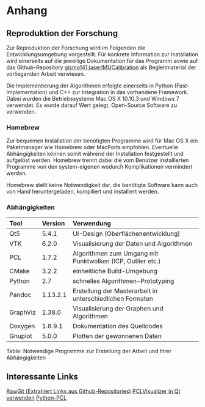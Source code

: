 # Anhang

## Reproduktion der Forschung

Zur Reproduktion der Forschung wird im Folgenden die Entwicklungsumgebung vorgestellt. Für konkrete Information zur Installation wird einerseits auf die jeweilige Dokumentation für das Programm sowie auf das Github-Repository [gismo141:laserIMUCalibration](www.github.com/gismo141/laserIMUCalibration) als Begleitmaterial der vorliegenden Arbeit verwiesen.

Die Implementierung der Algorithmen erfolgte einerseits in Python (Fast-Implementation) und C++ zur Integration in das vorhandene Framework. Dabei wurden die Betriebssysteme Mac OS X 10.10.3 und Windows 7 verwendet. Es wurde darauf Wert gelegt, Open-Source Software zu verwenden.

### Homebrew

Zur bequemen Installation der benötigten Programme wird für Mac OS X ein Paketmanager wie Homebrew oder MacPorts empfohlen. Eventuelle Abhängigkeiten können somit während der Installation festgestellt und aufgelöst werden. Homebrew trennt dabei die vom Benutzer installierten Programme von den system-eigenen wodurch Komplikationen vermindert werden.

Homebrew stellt keine Notwendigkeit dar, die benötigte Software kann auch von Hand heruntergeladen, kompiliert und installiert werden.

### Abhängigkeiten

| Tool     | Version  | Verwendung                                                 |
| :---     | :-----   | :----                                                      |
| Qt5      | 5.4.1    | UI-Design (Oberflächenentwicklung)                         |
| VTK      | 6.2.0    | Visualisierung der Daten und Algorithmen                   |
| PCL      | 1.7.2    | Algorithmen zum Umgang mit Punktwolken (ICP, Outlier etc.) |
| CMake    | 3.2.2    | einheitliche Build-Umgebung                                |
| Python   | 2.7      | schnelles Algorithmen-Prototyping                          |
| Pandoc   | 1.13.2.1 | Erstellung der Masterarbeit in unterschiedlichen Formaten  |
| GraphViz | 2.38.0   | Visualisierung der Graphen und Algorithmen                 |
| Doxygen  | 1.8.9.1  | Dokumentation des Quellcodes                               |
| Gnuplot  | 5.0.0    | Plotten der gewonnenen Daten                               |

Table: Notwendige Programme zur Erstellung der Arbeit und Ihrer Abhängigkeiten

## Interessante Links

[RawGit (Extrahiert Links aus Github-Repositories)](http://rawgit.com)
[PCLVisualizer in Qt verwenden](http://stackoverflow.com/a/11939703/3281871)
[Python-PCL](https://github.com/strawlab/python-pcl)

